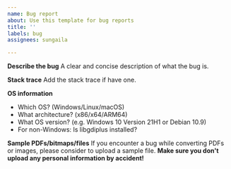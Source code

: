 ```yaml
---
name: Bug report
about: Use this template for bug reports
title: ''
labels: bug
assignees: sungaila

---
```


**Describe the bug**
A clear and concise description of what the bug is.

**Stack trace**
Add the stack trace if have one.

**OS information**
- Which OS? (Windows/Linux/macOS)
- What architecture? (x86/x64/ARM64)
- What OS version? (e.g. Windows 10 Version 21H1 or  Debian 10.9)
- For non-Windows: Is libgdiplus installed?

**Sample PDFs/bitmaps/files**
If you encounter a bug while converting PDFs or images, please consider to upload a sample file. **Make sure you don't upload any personal information by accident!**

